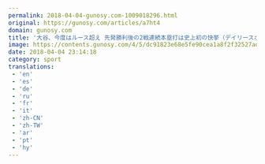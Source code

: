 ```yaml
---
permalink: 2018-04-04-gunosy.com-1009018296.html
original: https://gunosy.com/articles/a7ht4
domain: gunosy.com
title: '大谷、今度はルース超え 先発勝利後の2戦連続本塁打は史上初の快挙（デイリースポーツ） - グノシー'
image: https://contents.gunosy.com/4/5/dc91823e68e5fe90cea1a8f2f32527ad_content.jpg
date: 2018-04-04 23:14:18
category: sport
translations: 
 - 'en'
 - 'es'
 - 'de'
 - 'ru'
 - 'fr'
 - 'it'
 - 'zh-CN'
 - 'zh-TW'
 - 'ar'
 - 'pt'
 - 'hy'
---
```


